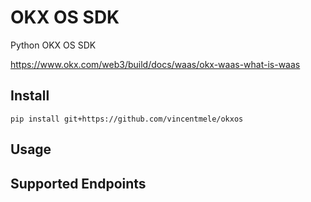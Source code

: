 # OKX OS SDK

Python OKX OS SDK

https://www.okx.com/web3/build/docs/waas/okx-waas-what-is-waas

## Install

```
pip install git+https://github.com/vincentmele/okxos
```

## Usage

## Supported Endpoints


